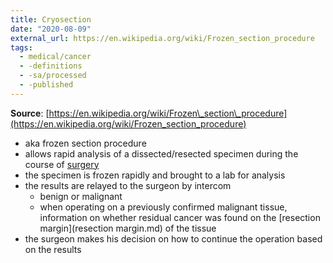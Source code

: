 ```yaml
---
title: Cryosection
date: "2020-08-09"
external_url: https://en.wikipedia.org/wiki/Frozen_section_procedure
tags:
  - medical/cancer
  - -definitions
  - -sa/processed
  - -published
---
```


**Source**: [https://en.wikipedia.org/wiki/Frozen\_section\_procedure](https://en.wikipedia.org/wiki/Frozen_section_procedure)  

*   aka frozen section procedure
*   allows rapid analysis of a dissected/resected specimen during the course of [surgery](studienarbeit/related-types-of-surgery.md)
*   the specimen is frozen rapidly and brought to a lab for analysis
*   the results are relayed to the surgeon by intercom
    *   benign or malignant
    *   when operating on a previously confirmed malignant tissue, information on whether residual cancer was found on the [resection margin](resection margin.md) of the tissue
*   the surgeon makes his decision on how to continue the operation based on the results

